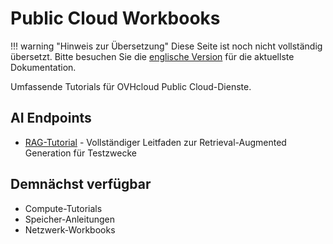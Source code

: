 # Public Cloud Workbooks

!!! warning "Hinweis zur Übersetzung"
    Diese Seite ist noch nicht vollständig übersetzt. Bitte besuchen Sie die [englische Version](/ovhcloud-workbooks/en/public-cloud/) für die aktuellste Dokumentation.

Umfassende Tutorials für OVHcloud Public Cloud-Dienste.

## AI Endpoints
- [RAG-Tutorial](/ovhcloud-workbooks/en/public-cloud/ai-endpoints/rag-tutorial/) - Vollständiger Leitfaden zur Retrieval-Augmented Generation für Testzwecke

## Demnächst verfügbar
- Compute-Tutorials
- Speicher-Anleitungen
- Netzwerk-Workbooks
